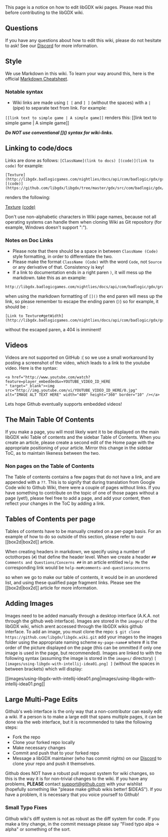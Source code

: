 This page is a notice on how to edit libGDX wiki pages. Please read this before contributing to the libGDX wiki.


## Questions ##

If you have any questions about how to edit this wiki, please do not hesitate to ask! See our [Discord](https://libgdx.com/community/) for more information.

## Style ##

We use Markdown in this wiki. To learn your way around this, here is the official [Markdown Cheatsheet](https://github.com/adam-p/markdown-here/wiki/Markdown-Cheatsheet).

### Notable syntax ###

* Wiki links are made using `[ [` and `] ]` (without the spaces) with a `|` (pipe) to separate text from link. For example:

`[[link text to simple game | A simple game]]` renders this: [[link text to simple game | A simple game]]  

***Do NOT use conventional \[]() syntax for wiki-links.***

## Linking to code/docs ##
Links are done as follows: `[ClassName](link to docs) [(code)](link to code)` for example:
```
[Texture](http://libgdx.badlogicgames.com/nightlies/docs/api/com/badlogic/gdx/graphics/Texture.html)
[(code)](https://github.com/libgdx/libgdx/tree/master/gdx/src/com/badlogic/gdx/graphics/Texture.java)
```

renders the following:

[Texture](http://libgdx.badlogicgames.com/nightlies/docs/api/com/badlogic/gdx/graphics/Texture.html)
[(code)](https://github.com/libgdx/libgdx/tree/master/gdx/src/com/badlogic/gdx/graphics/Texture.java)

Don't use non-alphabetic characters in Wiki page names, because not all operating systems can handle
them when cloning Wiki as Git repository (for example, Windows doesn't support ":").

### Notes on Doc Links ###

* Please note that there should be a space in between `ClassName (Code)` style formatting, in order to differentiate the two.
* Please make the format `ClassName (Code)` with the word `Code`, not `Source` or any derivative of that. Consistency is key!
*  If a link to documentation ends in a right paren `)`, it will mess up the markdown. take this as an example:

```
http://libgdx.badlogicgames.com/nightlies/docs/api/com/badlogic/gdx/graphics/Texture.html#getWidth()
```

when using the markdown formatting of `[]()` the end paren will mess up the link, so please remember to escape the ending paren (`)`) so for example, it should be :

```
[Link to Texture#getWidth](http://libgdx.badlogicgames.com/nightlies/docs/api/com/badlogic/gdx/graphics/Texture.html#getWidth(\))
```

without the escaped paren, a 404 is imminent!

## Videos ##

Videos are not supported on GitHub :( so we use a small workaround by posting a screenshot of the video, which leads to a link to the youtube video. Here is the syntax:

```
<a href="http://www.youtube.com/watch?feature=player_embedded&v=YOUTUBE_VIDEO_ID_HERE
" target="_blank"><img src="http://img.youtube.com/vi/YOUTUBE_VIDEO_ID_HERE/0.jpg"
alt="IMAGE ALT TEXT HERE" width="480" height="360" border="10" /></a>
```

Lets hope Github eventually supports embedded videos!

## The Main Table Of Contents ##

If you make a page, you will most likely want it to be displayed on the main libGDX wiki Table of contents and the sidebar Table of Contents. When you create an article, please create a second edit of the Home page with the appropriate positioning of your article. Mirror this change in the sidebar ToC, as to maintain likeness between the two.

### Non pages on the Table of Contents ###

The Table of contents contains a few pages that do not have a link, and are appended with a `??`. This is to signify that during translation from Google Code wiki to Github Wiki, there were a couple of pages without links. If you have something to contribute on the topic of one of those pages without a page (yet!), please feel free to add a page, and add your content, then reflect your changes in the ToC by adding a link.


## Tables of Contents per page ##

Tables of contents have to be manually created on a per-page basis. For an example of how to do so outside of this section, please refer to our [[box2d|box2d]] article.

When creating headers in markdown, we specify using a number of octothorpes (`#`) that define the header level. When we create a header `## Comments and Questions/Concerns ##` in an article entitled `Help Me` the corresponding link would be `help-me#comments-and-questionsconcerns`

so when we go to make our table of contents, it would be in an unordered list, and using these qualified page fragment links. Please see the [[box2d|box2d]] article for more information.

## Adding Images ##

Images need to be added manually through a desktop interface (A.K.A. not through the github web interface). Images are stored in the `images/` of the libGDX wiki, which arent accessed through the libGDX wikis github interface. To add an image, you must clone the repo: `$ git clone https://github.com/libgdx/libgdx.wiki.git` add your images to the images folder using the appropriate naming scheme `my-page-name#` where # is the order of the picture displayed on the page (this can be ommitted if only one image is used in the page, but recommended). Images are linked to with the following syntax (assuming the image is stored in the `images/` directory) `[ [images/using-libgdx-with-intellij-idea01.png] ]` (without the spaces in between brackets) which will display:

[[images/using-libgdx-with-intellij-idea01.png|images/using-libgdx-with-intellij-idea01.png]]


## Large Multi-Page Edits ##

Github's web interface is the only way that a non-contributor can easily edit a wiki. If a person is to make a large edit that spans multiple pages, it can be done via the web interface, but it is recommended to take the following steps:

* Fork the repo
* Clone your forked repo locally
* Make necessary changes
* Commit and push that to your forked repo
* Message a libGDX maintainer (who has commit rights) on our [Discord](https://libgdx.com/community/) to clone your repo and push it themselves.

Github does NOT have a robust pull request system for wiki changes, so this is the way it is for non-trivial changes to the wiki. If you have any problems, **PLEASE** contact support@github.com with your wishlist (hopefully something like "please make github wikis better! $IDEAS"). If you have a problem, it is necessary that you voice yourself to Github!

### Small Typo Fixes ###
Github wiki's diff system is not as robust as the diff system for code. If you make a tiny change, in the commit message please say "Fixed typo alpa -> alpha" or something of the sort.
